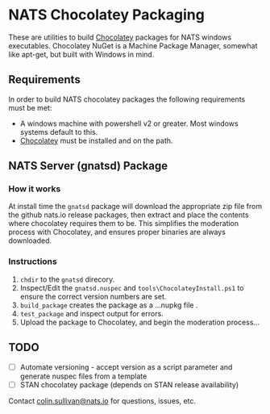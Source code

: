 # NATS Chocolatey Packaging

These are utilities to build [Chocolatey](https://chocolatey.org/) packages for NATS windows executables.  Chocolatey NuGet is a Machine Package Manager, somewhat like apt-get, but built with Windows in mind.

## Requirements
In order to build NATS chocolatey packages the following requirements must be met:

* A windows machine with powershell v2 or greater.  Most windows systems default to this.
* [Chocolatey](https://chocolatey.org/) must be installed and on the path.

## NATS Server (gnatsd) Package

### How it works
At install time the `gnatsd` package will download the appropriate zip file from the github nats.io release packages, then extract and place the contents where chocolatey requires them to be.
This simplifies the moderation process with Chocolatey, and ensures proper binaries are always downloaded.

### Instructions

1. `chdir` to the `gnatsd` direcory.
2. Inspect/Edit the `gnatsd.nuspec` and `tools\ChocolateyInstall.ps1` to ensure the correct version numbers are set.
3. `build_package` creates the package as a <gnatsd>.<version>.<packagefix>.nupkg file .
4. `test_package` and inspect output for errors.
4. Upload the package to Chocolatey, and begin the moderation process...
 
## TODO

- [ ] Automate versioning - accept version as a script parameter and generate nuspec files from a template
- [ ] STAN chocolatey package (depends on STAN release availability)

Contact <colin.sullivan@nats.io> for questions, issues, etc.
